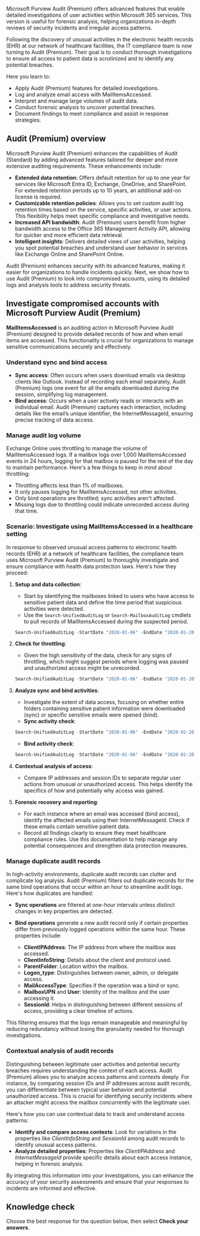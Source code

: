 Microsoft Purview Audit (Premium) offers advanced features that enable detailed investigations of user activities within Microsoft 365 services. This version is useful for forensic analysis, helping organizations in-depth reviews of security incidents and irregular access patterns.

Following the discovery of unusual activities in the electronic health records (EHR) at our network of healthcare facilities, the IT compliance team is now turning to Audit (Premium). Their goal is to conduct thorough investigations to ensure all access to patient data is scrutinized and to identify any potential breaches.

Here you learn to:

- Apply Audit (Premium) features for detailed investigations.
- Log and analyze email access with MailItemsAccessed.
- Interpret and manage large volumes of audit data.
- Conduct forensic analysis to uncover potential breaches.
- Document findings to meet compliance and assist in response strategies.

## Audit (Premium) overview

Microsoft Purview Audit (Premium) enhances the capabilities of Audit (Standard) by adding advanced features tailored for deeper and more extensive auditing requirements. These enhancements include:

- **Extended data retention**: Offers default retention for up to one year for services like Microsoft Entra ID, Exchange, OneDrive, and SharePoint. For extended retention periods up to 10 years, an additional add-on license is required.
- **Customizable retention policies**: Allows you to set custom audit log retention times based on the service, specific activities, or user actions. This flexibility helps meet specific compliance and investigative needs.
- **Increased API bandwidth**: Audit (Premium) users benefit from higher bandwidth access to the Office 365 Management Activity API, allowing for quicker and more efficient data retrieval.
- **Intelligent insights**: Delivers detailed views of user activities, helping you spot potential breaches and understand user behavior in services like Exchange Online and SharePoint Online.

Audit (Premium) enhances security with its advanced features, making it easier for organizations to handle incidents quickly. Next, we show how to use Audit (Premium) to look into compromised accounts, using its detailed logs and analysis tools to address security threats.

## Investigate compromised accounts with Microsoft Purview Audit (Premium)

**MailItemsAccessed** is an auditing action in Microsoft Purview Audit (Premium) designed to provide detailed records of how and when email items are accessed. This functionality is crucial for organizations to manage sensitive communications securely and effectively.

### Understand sync and bind access

- **Sync access**: Often occurs when users download emails via desktop clients like Outlook. Instead of recording each email separately, Audit (Premium) logs one event for all the emails downloaded during the session, simplifying log management.
- **Bind access**: Occurs when a user actively reads or interacts with an individual email. Audit (Premium) captures each interaction, including details like the email’s unique identifier, the InternetMessageId, ensuring precise tracking of data access.

### Manage audit log volume

Exchange Online uses throttling to manage the volume of MailItemsAccessed logs. If a mailbox logs over 1,000 MailItemsAccessed events in 24 hours, logging for that mailbox is paused for the rest of the day to maintain performance. Here's a few things to keep in mind about throttling:

- Throttling affects less than 1% of mailboxes.
- It only pauses logging for MailItemsAccessed, not other activities.
- Only bind operations are throttled; sync activities aren't affected.
- Missing logs due to throttling could indicate unrecorded access during that time.

### Scenario: Investigate using MailItemsAccessed in a healthcare setting

In response to observed unusual access patterns to electronic health records (EHR) at a network of healthcare facilities, the compliance team uses Microsoft Purview Audit (Premium) to thoroughly investigate and ensure compliance with health data protection laws. Here's how they proceed:

1. **Setup and data collection**:

   - Start by identifying the mailboxes linked to users who have access to sensitive patient data and define the time period that suspicious activities were detected.
   - Use the `Search-UnifiedAuditLog` or `Search-MailboxAuditLog` cmdlets to pull records of MailItemsAccessed during the suspected period.

   ```powershell
   Search-UnifiedAuditLog -StartDate "2020-01-06" -EndDate "2020-01-20" -UserIds "user1, user2" -Operations MailItemsAccessed -ResultSize 1000
   ```

1. **Check for throttling**:

   - Given the high sensitivity of the data, check for any signs of throttling, which might suggest periods where logging was paused and unauthorized access might be unrecorded.

   ```powershell
   Search-UnifiedAuditLog -StartDate "2020-01-06" -EndDate "2020-01-20" -UserIds "user1, user2" -Operations MailItemsAccessed -ResultSize 1000 | Where {$_.AuditData -like '*"IsThrottled","Value":"True"*'} | FL
   ```

1. **Analyze sync and bind activities**:

   - Investigate the extent of data access, focusing on whether entire folders containing sensitive patient information were downloaded (sync) or specific sensitive emails were opened (bind).
   - **Sync activity check**:

   ```powershell
   Search-UnifiedAuditLog -StartDate "2020-01-06" -EndDate "2020-02-20" -UserIds "user1, user2" -Operations MailItemsAccessed -ResultSize 1000 | Where {$_.AuditData -like '*"MailAccessType","Value":"Sync"*'} | FL
   ```

   - **Bind activity check**:

   ```powershell
   Search-UnifiedAuditLog -StartDate "2020-01-06" -EndDate "2020-01-20" -UserIds "user1, user2" -Operations MailItemsAccessed -ResultSize 1000 | Where {$_.AuditData -like '*"MailAccessType","Value":"Bind"*'} | FL
   ```

1. **Contextual analysis of access**:

   - Compare IP addresses and session IDs to separate regular user actions from unusual or unauthorized access. This helps identify the specifics of how and potentially why access was gained.

1. **Forensic recovery and reporting**:

   - For each instance where an email was accessed (bind access), identify the affected emails using their InternetMessageId. Check if these emails contain sensitive patient data.
   - Record all findings clearly to ensure they meet healthcare compliance rules. Use this documentation to help manage any potential consequences and strengthen data protection measures.

### Manage duplicate audit records

In high-activity environments, duplicate audit records can clutter and complicate log analysis. Audit (Premium) filters out duplicate records for the same bind operations that occur within an hour to streamline audit logs. Here's how duplicates are handled:

- **Sync operations** are filtered at one-hour intervals unless distinct changes in key properties are detected.
- **Bind operations** generate a new audit record only if certain properties differ from previously logged operations within the same hour. These properties include:

  - **ClientIPAddress**: The IP address from where the mailbox was accessed.
  - **ClientInfoString**: Details about the client and protocol used.
  - **ParentFolder**: Location within the mailbox.
  - **Logon_type**: Distinguishes between owner, admin, or delegate access.
  - **MailAccessType**: Specifies if the operation was a bind or sync.
  - **MailboxUPN** and **User**: Identity of the mailbox and the user accessing it.
  - **SessionId**: Helps in distinguishing between different sessions of access, providing a clear timeline of actions.

This filtering ensures that the logs remain manageable and meaningful by reducing redundancy without losing the granularity needed for thorough investigations.

### Contextual analysis of audit records

Distinguishing between legitimate user activities and potential security breaches requires understanding the context of each access. Audit (Premium) allows you to analyze access patterns and contexts deeply. For instance, by comparing session IDs and IP addresses across audit records, you can differentiate between typical user behavior and potential unauthorized access. This is crucial for identifying security incidents where an attacker might access the mailbox concurrently with the legitimate user.

Here's how you can use contextual data to track and understand access patterns:

- **Identify and compare access contexts**: Look for variations in the properties like _ClientInfoString_ and _SessionId_ among audit records to identify unusual access patterns.
- **Analyze detailed properties**: Properties like _ClientIPAddress_ and _InternetMessageId_ provide specific details about each access instance, helping in forensic analysis.

By integrating this information into your investigations, you can enhance the accuracy of your security assessments and ensure that your responses to incidents are informed and effective.

## Knowledge check

Choose the best response for the question below, then select **Check your answers**.
